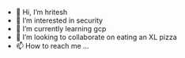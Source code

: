 - 👋 Hi, I’m hritesh
- 👀 I’m interested in security
- 🌱 I’m currently learning gcp
- 💞️ I’m looking to collaborate on eating an XL pizza
- 📫 How to reach me ...

<!---
hritesh-b99/hritesh-b99 is a ✨ special ✨ repository because its `README.md` (this file) appears on your GitHub profile.
You can click the Preview link to take a look at your changes.
--->
